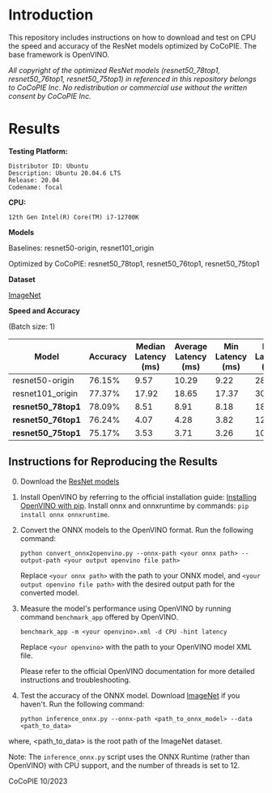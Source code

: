 # Introduction

This repository includes instructions on how to download and test on CPU the speed and accuracy of the ResNet models optimized by CoCoPIE. The base framework is OpenVINO. 

*All copyright of the optimized ResNet models (resnet50_78top1, resnet50_76top1, resnet50_75top1) in referenced in this repository belongs to CoCoPIE Inc. No redistribution or commercial use without the written consent by CoCoPIE Inc.*

# Results


**Testing Platform:**
```
Distributor ID: Ubuntu
Description: Ubuntu 20.04.6 LTS
Release: 20.04
Codename: focal
```

**CPU:**
```
12th Gen Intel(R) Core(TM) i7-12700K
```

**Models**

  Baselines: resnet50-origin, resnet101_origin
  
  Optimized by CoCoPIE: resnet50_78top1, resnet50_76top1, resnet50_75top1

**Dataset**

[ImageNet](https://www.image-net.org/download.php)

**Speed and Accuracy**

(Batch size: 1)

| Model             | Accuracy   | Median Latency (ms) | Average Latency (ms) | Min Latency (ms) | Max Latency (ms) | FPS    | FLOPs (G)   | Params (M)    |
|-------------------|------------|---------------------|----------------------|------------------|------------------|--------|-------------|---------------|
| resnet50-origin   | 76.15%     | 9.57                | 10.29                | 9.22             | 28.45            | 96.26  | 4.11 | 25.55    |
| resnet101_origin  | 77.37%     | 17.92               | 18.65                | 17.37            | 30.93            | 53.35  | 7.83  | 44.55      |
| **resnet50_78top1**   | 78.09%     | 8.51                | 8.91                 | 8.18             | 18.25            | 111.17 | 3.38   | 21.81     |
| **resnet50_76top1**   | 76.24%     | 4.07                | 4.28                 | 3.82             | 12.17            | 228.85 | 1.41  | 11.14     |
| **resnet50_75top1**   | 75.17%     | 3.53                | 3.71                 | 3.26             | 10.87            | 263.25 | 1.21 | 9.10      |


## Instructions for Reproducing the Results

0. Download the [ResNet models](https://cocopieai-my.sharepoint.com/:f:/g/personal/xipeng_shen_cocopie_ai/Ep7pcuZ4PGVPnJVWzq_M95IB84CIHP7QdThLKIpYZK8x4g?email=jay.liu%40cocopie.ai&e=90nOPj)

1. Install OpenVINO by referring to the official installation guide: [Installing OpenVINO with pip](https://docs.openvino.ai/2023.1/openvino_docs_install_guides_installing_openvino_pip.html). Install onnx and onnxruntime by commands: `pip install onnx onnxruntime`. 

2. Convert the ONNX models to the OpenVINO format. Run the following command:
   ```
   python convert_onnx2openvino.py --onnx-path <your onnx path> --output-path <your output openvino file path>
   ```
   Replace `<your onnx path>` with the path to your ONNX model, and `<your output openvino file path>` with the desired output path for the converted model.

3. Measure the model's performance using OpenVINO by running command `benchmark_app` offered by OpenVINO. 
   ```
   benchmark_app -m <your openvino>.xml -d CPU -hint latency
   ```
   Replace `<your openvino>` with the path to your OpenVINO model XML file.

   Please refer to the official OpenVINO documentation for more detailed instructions and troubleshooting.

4. Test the accuracy of the ONNX model. Download [ImageNet](https://www.image-net.org/download.php) if you haven't. Run the following command:

   ```
   python inference_onnx.py --onnx-path <path_to_onnx_model> --data <path_to_data>
   ```
where, <path_to_data> is the root path of the ImageNet dataset. 

   Note: The `inference_onnx.py` script uses the ONNX Runtime (rather than OpenVINO) with CPU support, and the number of threads is set to 12. 


CoCoPIE
10/2023
